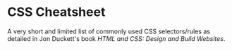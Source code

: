 # CSS Cheatsheet
A very short and limited list of commonly used CSS selectors/rules as detailed in Jon Duckett's book *HTML and CSS: Design and Build Websites*.

